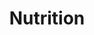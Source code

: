 ---
layout: topic
permalink: /learning/nutrition/
id: nutrition
title: Nutrition
hide_navigation: true
infos:
  title: Food and Nutrition
  description: Learn Food and Nutrition in one month and how to define a diet
resources:
  - title: What if Heart Disease and Diabetes had the same cause? | Ivor Cummins
    url: https://www.youtube.com/watch?v=ofq-8ToY2fc
  - title: Sulforaphane and Its Effects on Cancer, Mortality, Aging, Brain and Behavior, Heart Disease & More
    url: https://www.youtube.com/watch?v=zz4YVJ4aRfg
  - title: Introduction about Nutrition Facts
    url: https://www.youtube.com/playlist?list=PL5TLzNi5fYd8JyYNv0MzunIqXL1nAY0dM
  - title: Low Fat High Carbs
    url: https://www.youtube.com/watch?v=l55OjWS9pEc
  - title: How Not to Die - Michael Greger M.D.
    url: https://www.amazon.com/gp/product/1250066115/ref=as_li_qf_asin_il_tl?ie=UTF8&tag=tradivegan0b-20&creative=9325&linkCode=as2&creativeASIN=1250066115&linkId=5780652c0085fdcff2725b36402a461e
  - title: What is a Keto Diet?
    url: https://www.ruled.me/guide-keto-diet/
  - title: A Detailed Guide to the Potential Health Benefits and Risks of the Keto Diet
    url: https://www.everydayhealth.com/diet-nutrition/ketogenic-diet/what-are-benefits-risks-keto-diet/
  - title: Carb vs. Fat Metabolism – The Dr. Ted Naiman Hydraulic Model
    url: https://www.dietdoctor.com/dr-ted-naiman-carb-vs-fat-metabolism-hydraulic
  - title: That Sugar Film
    url: https://www.imdb.com/title/tt3892434/
  - title: Codex recommendations on the scientific basis of health claims
    url: https://sci-hub.tw/10.1007/s00394-009-0077-z
  - title: Microbiome - Nutrition Facts
    url: https://nutritionfacts.org/topics/microbiome/
  - title: "The truth about fats: the good, the bad, and the in-between - Harvard Health Publishing"
    url: https://www.health.harvard.edu/staying-healthy/the-truth-about-fats-bad-and-good
  - title: "Chemical messengers: how hormones make us feel hungry and full"
    url: http://theconversation.com/chemical-messengers-how-hormones-make-us-feel-hungry-and-full-35545
  - title: 8 Health Benefits of Fasting, Backed by Science
    url: https://www.healthline.com/nutrition/fasting-benefits
  - title: "16/8 Intermittent Fasting: A Beginner's Guide"
    url: https://www.healthline.com/nutrition/16-8-intermittent-fasting
  - title: Dr. Satchin Panda on Time-Restricted Feeding and Its Effects on Obesity, Muscle Mass & Heart Health
    url: https://www.youtube.com/watch?v=-R-eqJDQ2nU
  - title: Intermittent fasting boosts health by strengthening daily rhythms
    url: https://www.medicalnewstoday.com/articles/324207.php
  - title: Longer daily fasting times improve health and longevity in mice
    url: https://www.nia.nih.gov/news/longer-daily-fasting-times-improve-health-and-longevity-mice
  - title: The Fat Emperor (Contains a lot of resources)
    url: http://www.thefatemperor.com
  - title: NutritionFacts (Contains a lot of resources)
    url: http://www.nutritionfact.org
  - title: Found my Fitness (Contains a lot of resources)
    url: https://www.foundmyfitness.com
projects_ideas:
  - title: Create a diet for yourself
  - title: List healthy recipes
  - title: Build a nutrition related app / webapp
experiences:
  - title: How I Learnt Nutrition in Two Months and Redefined My Diet
    url: https://medium.com/learning-lab/how-i-learnt-nutrition-in-two-months-and-redefined-my-diet-6d260ee8f70a
    source: medium.com
    author: Sandoche Adittane
projects_outcome:
  - name: Tradivegan
    type: Book
    url: https://tradivegan.com
    author: Sandoche Adittane & Patricia Mayo Tejedor
  - name: What to Eat in
    type: Website
    url: https://what.toeat.in
    author: Sandoche Adittane & Patricia Mayo Tejedor
---